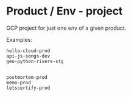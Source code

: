 # Product / Env - project

GCP project for just one env of a given product.

Examples:

```
hello-cloud-prod
api-js-songs-dev
geo-python-rivers-stg


postmortem-prod
memo-prod
letscertify-prod
```

